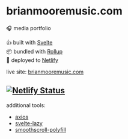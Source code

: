# brianmooremusic.com 
🎧 media portfolio

👍 built with [Svelte](https://svelte.dev/)  
📦 bundled with [Rollup](https://rollupjs.org/)  
🚀 deployed to [Netlify](https://www.netlify.com/)  

live site: [brianmooremusic.com](https://brianmooremusic.com/)  

[![Netlify Status](https://api.netlify.com/api/v1/badges/74b8f88e-39d3-4934-bf61-ab8e508c68e2/deploy-status)](https://app.netlify.com/sites/brianmooremusic/deploys)
------  
additional tools:  
- [axios](https://github.com/axios/axios)
- [svelte-lazy](https://github.com/leafOfTree/svelte-lazy)
- [smoothscroll-polyfill](https://github.com/iamdustan/smoothscroll)
